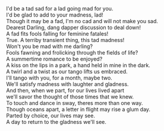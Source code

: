 I'd be a tad sad for a lad going mad for you.  
 I'd be glad to add to your madness, lad!   
 Though it may be a fad, I'm no cad and will not make you sad.  
Dearest Darling, dang dapper discussion to deal down!   
A fad fits fools falling for feminine fatales!  
 True. A terriby transient thing, this tad madness!  
Won't you be mad with me darling?  
Fools fawning and frolicking through the fields of life?  
A summertime romance to be enjoyed?   
A kiss on the lips in a park, a hand held in mine in the dark.  
A twirl and a twist as our tango lifts us embraced.  
 I'll tango with you, for a month, maybe two.  
 We'll satisfy madness with laughter and gladness.   
 And then, when we part, for our lives lived apart  
 we'll savor the thought of those times that we knew.  
To touch and dance in sway, theres more than one way.  
Though oceans apart, a letter in flight may rise a glum day.  
Parted by choice, our lives may see.   
A day to return to the gladness we'll see.  